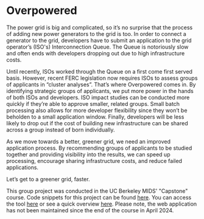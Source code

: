 # Overpowered

The power grid is big and complicated, so it’s no surprise that the process of adding new power generators to the grid is too. In order to connect a generator to the grid, developers have to submit an application to the grid operator’s (ISO's) Interconnection Queue. The Queue is notoriously slow and often ends with developers dropping out due to high infrastructure costs.

Until recently, ISOs worked through the Queue on a first come first served basis. However, recent FERC legislation now requires ISOs to assess groups of applicants in “cluster analyses”. That’s where Overpowered comes in. By identifying strategic groups of applicants, we put more power in the hands of both ISOs and developers. ISO impact studies can be conducted more quickly if they’re able to approve smaller, related groups. Small batch processing also allows for more developer flexibility since they won’t be beholden to a small application window. Finally, developers will be less likely to drop out if the cost of building new infrastructure can be shared across a group instead of born individually. 

As we move towards a better, greener grid, we need an improved application process. By recommending groups of applicants to be studied together and providing visibility into the results, we can speed up processing, encourage sharing infrastructure costs, and reduce failed applications.

Let’s get to a greener grid, faster.

This group project was conducted in the UC Berkeley MIDS' "Capstone" course. Code snippets for this project can be found [here](https://github.com/haschuele/Overpowered/blob/main/Code%20Snippets.md). You can access the tool [here](https://overpowered-dm3diygcbm7tjtbibxwnfu.streamlit.app/) or see a quick overview [here](https://github.com/haschuele/Overpowered/blob/main/Tool%20Overview.md). Please note, the web application has not been maintained since the end of the course in April 2024.
